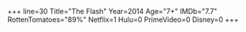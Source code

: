 +++
line=30
Title="The Flash"
Year=2014
Age="7+"
IMDb="7.7"
RottenTomatoes="89%"
Netflix=1
Hulu=0
PrimeVideo=0
Disney=0
+++

